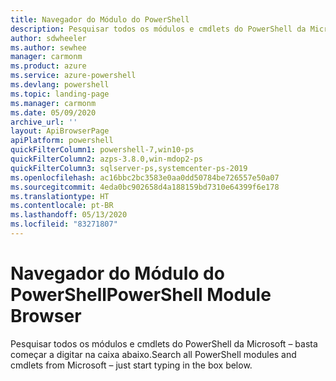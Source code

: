 ```yaml
---
title: Navegador do Módulo do PowerShell
description: Pesquisar todos os módulos e cmdlets do PowerShell da Microsoft
author: sdwheeler
ms.author: sewhee
manager: carmonm
ms.product: azure
ms.service: azure-powershell
ms.devlang: powershell
ms.topic: landing-page
ms.manager: carmonm
ms.date: 05/09/2020
archive_url: ''
layout: ApiBrowserPage
apiPlatform: powershell
quickFilterColumn1: powershell-7,win10-ps
quickFilterColumn2: azps-3.8.0,win-mdop2-ps
quickFilterColumn3: sqlserver-ps,systemcenter-ps-2019
ms.openlocfilehash: ac16bbc2bc3583e0aa0dd50784be726557e50a07
ms.sourcegitcommit: 4eda0bc902658d4a188159bd7310e64399f6e178
ms.translationtype: HT
ms.contentlocale: pt-BR
ms.lasthandoff: 05/13/2020
ms.locfileid: "83271807"
---
```

# <a name="powershell-module-browser"></a><span data-ttu-id="01a5d-103">Navegador do Módulo do PowerShell</span><span class="sxs-lookup"><span data-stu-id="01a5d-103">PowerShell Module Browser</span></span>

<span data-ttu-id="01a5d-104">Pesquisar todos os módulos e cmdlets do PowerShell da Microsoft – basta começar a digitar na caixa abaixo.</span><span class="sxs-lookup"><span data-stu-id="01a5d-104">Search all PowerShell modules and cmdlets from Microsoft – just start typing in the box below.</span></span>
